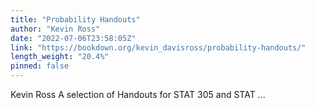```yaml
---
title: "Probability Handouts"
author: "Kevin Ross"
date: "2022-07-06T23:58:05Z"
link: "https://bookdown.org/kevin_davisross/probability-handouts/"
length_weight: "20.4%"
pinned: false
---
```


Kevin Ross A selection of Handouts for STAT 305 and STAT ...
